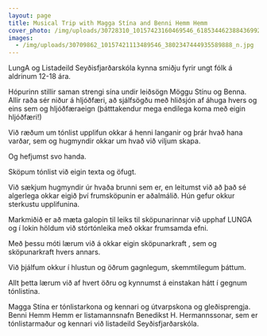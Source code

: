 ```yaml
---
layout: page
title: Musical Trip with Magga Stína and Benni Hemm Hemm
cover_photo: /img/uploads/30728310_10157423160469546_618534462388436992_n.jpg
images:
  - /img/uploads/30709862_10157421113489546_3802347444935589888_n.jpg
---
```

LungA og Listadeild Seyðisfjarðarskóla kynna smiðju fyrir ungt fólk á aldrinum 12-18 ára.

Hópurinn stillir saman strengi sína undir leiðsögn Möggu Stínu og Benna. Allir raða sér niður á hljóðfæri, að sjálfsögðu með hliðsjón af áhuga hvers og eins sem og hljóðfæraeign (þátttakendur mega endilega koma með eigin hljóðfæri!)

Við ræðum um tónlist upplifun okkar á henni langanir og þrár hvað hana varðar, sem og hugmyndir okkar um hvað við viljum skapa.

Og hefjumst svo handa.

Sköpum tónlist við eigin texta og öfugt.

Við sækjum hugmyndir úr hvaða brunni sem er, en leitumst við að það sé algerlega okkar eigið því frumsköpunin er aðalmálið. Hún gefur okkur sterkustu upplifunina.

Markmiðið er að mæta galopin til leiks til sköpunarinnar við upphaf LUNGA og í lokin höldum við stórtónleika með okkar frumsamda efni.

Með þessu móti lærum við á okkar eigin sköpunarkraft , sem og sköpunarkraft hvers annars.

Við þjálfum okkur í hlustun og öðrum gagnlegum, skemmtilegum þáttum.

Allt þetta lærum við af hvert öðru og kynnumst á einstakan hátt í gegnum tónlistina.

Magga Stína er tónlistarkona og kennari og útvarpskona og gleðisprengja. Benni Hemm Hemm er listamannsnafn Benedikst H. Hermannssonar, sem er tónlistarmaður og kennari við listadeild Seyðisfjarðarskóla.
